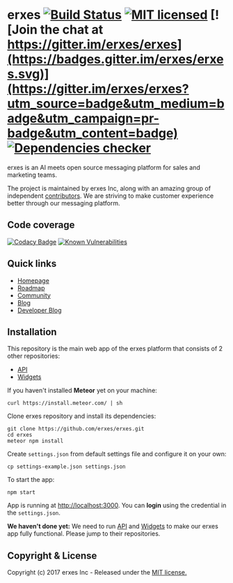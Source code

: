 # erxes [![Build Status](https://travis-ci.org/erxes/erxes.svg?branch=develop)](https://travis-ci.org/erxes/erxes) [![MIT licensed](https://img.shields.io/badge/license-MIT-blue.svg)](https://raw.githubusercontent.com/erxes/erxes/develop/LICENSE.md) [![Join the chat at https://gitter.im/erxes/erxes](https://badges.gitter.im/erxes/erxes.svg)](https://gitter.im/erxes/erxes?utm_source=badge&utm_medium=badge&utm_campaign=pr-badge&utm_content=badge) [![Dependencies checker](https://david-dm.org/erxes/erxes.svg)](https://david-dm.org/erxes/erxes.svg)

erxes is an AI meets open source messaging platform for sales and marketing teams.

The project is maintained by erxes Inc, along with an amazing group of independent [contributors](https://github.com/erxes/erxes/graphs/contributors). We are striving to make customer experience better through our messaging platform.

## Code coverage
[![Codacy Badge](https://api.codacy.com/project/badge/Grade/e31a4910eb3d41b4bf5c942d343aeb9f)](https://www.codacy.com/app/info_74/erxes?utm_source=github.com&amp;utm_medium=referral&amp;utm_content=erxes/erxes&amp;utm_campaign=Badge_Grade)
[![Known Vulnerabilities](https://snyk.io/test/github/erxes/erxes/badge.svg)](https://snyk.io/test/github/erxes/erxes)

## Quick links

- [Homepage](https://erxes.io/)
- [Roadmap](https://github.com/erxes/erxes/projects/1)
- [Community](https://community.erxes.io/)
- [Blog](https://blog.erxes.io/)
- [Developer Blog](https://dev.erxes.io/)

## Installation

This repository is the main web app of the erxes platform that consists of 2 other repositories:

- [API](https://github.com/erxes/erxes-api)
- [Widgets](https://github.com/erxes/erxes-widgets)

If you haven't installed **Meteor** yet on your machine:
```Shell
curl https://install.meteor.com/ | sh
```

Clone erxes repository and install its dependencies:
```Shell
git clone https://github.com/erxes/erxes.git
cd erxes
meteor npm install
```

Create `settings.json` from default settings file and configure it on your own:
```Shell
cp settings-example.json settings.json
```

To start the app:
```Shell
npm start
```

App is running at [http://localhost:3000](http://localhost:3000). You can **login** using the credential in the `settings.json`.

**We haven't done yet:** We need to run [API](https://github.com/erxes/erxes-api) and  [Widgets](https://github.com/erxes/erxes-widgets) to make our erxes app fully functional. Please jump to their repositories.

## Copyright & License
Copyright (c) 2017 erxes Inc - Released under the [MIT license.](https://github.com/erxes/erxes/blob/develop/LICENSE.md)
